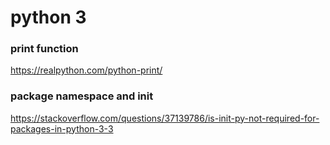 # python 3
### print function
https://realpython.com/python-print/

### package namespace and __init__
https://stackoverflow.com/questions/37139786/is-init-py-not-required-for-packages-in-python-3-3